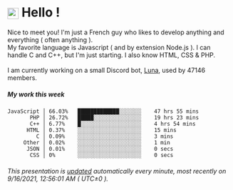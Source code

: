 # <img src="https://64.media.tumblr.com/a77fe63f35eafbe14be38765babf1cb2/ec4eb63d77592970-8f/s1280x1920/cb3343c17d8b4e6010ca747520d078d3dba9ac25.gif" style="vertical-align:middle" width="25px"> Hello !
Nice to meet you! I'm just a French guy who likes to develop anything and everything ( often anything ). <br/>My favorite language is Javascript ( and by extension Node.js ). I can handle C and C++, but I'm just starting. I also know HTML, CSS & PHP.<br/><br/>
I am currently working on a small Discord bot, [Luna](https://github.com/Asgarrrr/Luna), used by 47146 members.<br/>
##### My work this week<br/>
```
JavaScript │ 66.03%   █████████████░░░░░░░    47 hrs 55 mins
       PHP │ 26.72%   █████░░░░░░░░░░░░░░░    19 hrs 23 mins
       C++ │ 6.77%    █░░░░░░░░░░░░░░░░░░░    4 hrs 54 mins
      HTML │ 0.37%    ░░░░░░░░░░░░░░░░░░░░    15 mins
         C │ 0.09%    ░░░░░░░░░░░░░░░░░░░░    3 mins
     Other │ 0.02%    ░░░░░░░░░░░░░░░░░░░░    1 min
      JSON │ 0.01%    ░░░░░░░░░░░░░░░░░░░░    0 secs
       CSS │ 0%       ░░░░░░░░░░░░░░░░░░░░    0 secs
```
###### This presentation is [updated](https://github.com/Asgarrrr) automatically every minute, most recently on 9/16/2021, 12:56:01 AM ( UTC±0 ).